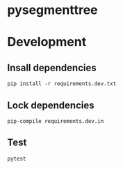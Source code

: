 # pysegmenttree


# Development

## Insall dependencies
```
pip install -r requirements.dev.txt
```
## Lock dependencies
```
pip-compile requirements.dev.in
```

## Test
```
pytest
```
